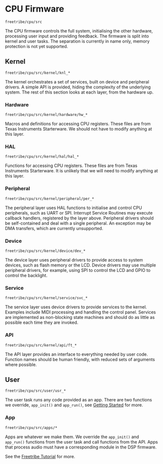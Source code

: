 # CPU Firmware

`freetribe/cpu/src`

The CPU firmware controls the full system, initialising the other hardware,
processing user input and providing feedback.
The firmware is split into kernel and user tasks.
The separation is currently in name only, memory protection is not yet supported.

## Kernel

`freetribe/cpu/src/kernel/knl_*`

The kernel orchestrates a set of services, built on device and peripheral drivers.
A simple API is provided, hiding the complexity of the underlying system.
The rest of this section looks at each layer, from the hardware up.

### Hardware

`freetribe/cpu/src/kernel/hardware/hw_*`

Macros and definitions for accessing CPU registers.
These files are from Texas Instruments Starterware.
We should not have to modify anything at this layer.

### HAL

`freetribe/cpu/src/kernel/hal/hal_*`

Functions for accessing CPU registers.
These files are from Texas Instruments Starterware.
It is unlikely that we will need to modify anything at this layer.

### Peripheral

`freetribe/cpu/src/kernel/peripheral/per_*`

The peripheral layer uses HAL functions to initialise and control CPU peripherals,
such as UART or SPI. Interrupt Service Routines may execute callback handlers,
registered by the layer above. Peripheral drivers should be self-contained and
deal with a single peripheral. An exception may be DMA transfers,
which are currently unsupported.

### Device

`freetribe/cpu/src/kernel/device/dev_*`

The device layer uses peripheral drivers to provide access to system devices,
such as flash memory or the LCD.
Device drivers may use multiple peripheral drivers, for example,
using SPI to control the LCD and GPIO to control the backlight.

### Service

`freetribe/cpu/src/kernel/service/svc_*`

The service layer uses device drivers to provide services to the kernel.
Examples include MIDI processing and handling the control panel.
Services are implemented as non-blocking state machines and should
do as little as possible each time they are invoked.

### API

`freetribe/cpu/src/kernel/api/ft_*`

The API layer provides an interface to everything needed by user code.
Function names should be human friendly, with reduced sets of arguments where possible.

## User

`freetribe/cpu/src/user/usr_*`

The user task runs any code provided as an app.
There are two functions we override, `app_init()` and `app_run()`,
see [Getting Started](getting-started.md) for more.

### App

`freetribe/cpu/src/apps/*`

Apps are whatever we make them. We override the `app_init()` and `app_run()` functions
from the user task and call functions from the API.
Apps that process audio must have a corresponding module in the DSP firmware.

See the [Freetribe Tutorial](tutorial.md) for more.
